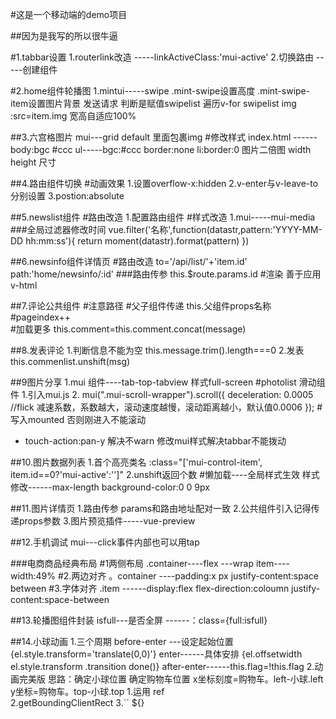 #这是一个移动端的demo项目

##因为是我写的所以很牛逼

#1.tabbar设置
1.routerlink改造 -----linkActiveClass:'mui-active'
2.切换路由 -----创建组件

#2.home组件轮播图
1.mintui-----swipe
.mint-swipe设置高度
.mint-swipe-item设置图片背景
发送请求 判断是赋值swipelist
遍历v-for swipelist  img :src=item.img   宽高自适应100%

##3.六宫格图片
mui---grid default  里面包裹img
#修改样式
index.html ------body:bgc #ccc
ul-----bgc:#ccc border:none   li:border:0
图片二倍图 width height 尺寸

##4.路由组件切换
#动画效果
1.设置overflow-x:hidden
2.v-enter与v-leave-to分别设置
3.postion:absolute

##5.newslist组件
#路由改造 
1.配置路由组件
#样式改造
1.mui-----mui-media
###全局过滤器修改时间
vue.filter('名称',function(datastr,pattern:'YYYY-MM-DD hh:mm:ss'){
    return moment(datastr).format(pattern)
})

##6.newsinfo组件详情页
#路由改造
to='/api/list/'+'item.id'
path:'home/newsinfo/:id'
###路由传参 this.$route.params.id
#渲染 善于应用v-html


##7.评论公共组件
#注意路径
#父子组件传递 this.父组件props名称
#pageindex++  
#加载更多 this.comment=this.comment.concat(message)

##8.发表评论
1.判断信息不能为空  this.message.trim().length===0
2.发表 this.commenlist.unshift(msg)


##9图片分享
1.mui 组件----tab-top-tabview  样式full-screen
#photolist 滑动组件
1.引入mui.js
2. mui(".mui-scroll-wrapper").scroll({
      deceleration: 0.0005 //flick 减速系数，系数越大，滚动速度越慢，滚动距离越小，默认值0.0006
    });
#写入mounted 否则刚进入不能滚动
* touch-action:pan-y  解决不warn
修改mui样式解决tabbar不能拨动

##10.图片数据列表
1.首个高亮类名 :class="['mui-control-item', item.id==0?'mui-active':'']"
2.unshift返回个数
#懒加载----全局样式生效
样式修改------max-length
             background-color:0 0 9px


##11.图片详情页
1.路由传参 params和路由地址配对一致
2.公共组件引入记得传递props参数
3.图片预览插件-----vue-preview

##12.手机调试 mui---click事件内部也可以用tap

###电商商品经典布局
#1两侧布局 .container----flex ---wrap  item----width:49%
#2.两边对齐   。container ----padding:x px  justify-content:space between
#3.字体对齐   .item ------display:flex  flex-direction:coloumn justify-content:space-between  


##13.轮播图组件封装
isfull---是否全屏 ------：class={full:isfull}

##14.小球动画
1.三个周期   before-enter ---设定起始位置  {el.style.transform='translate(0,0)'}
            enter------具体安排    {el.offsetwidth   el.style.transform   .transition done()}
            after-enter------this.flag=!this.flag
2.动画完美版
思路：确定小球位置  确定购物车位置    x坐标刻度=购物车。left-小球.left   y坐标=购物车。top-小球.top
      1.运用 ref   
      2.getBoundingClientRect
      3.``   ${}              